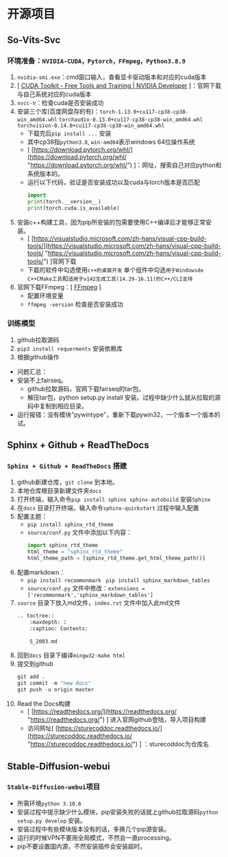 # 开源项目
## So-Vits-Svc
### 环境准备：`NVIDIA-CUDA，Pytorch，FFmpeg，Python3.8.9`
1.  `nvidia-smi.exe`：cmd窗口输入，查看显卡驱动版本和对应的cuda版本
2.  \[ [CUDA Toolkit - Free Tools and Training | NVIDIA Developer](https://developer.nvidia.com/cuda-toolkit "CUDA Toolkit - Free Tools and Training | NVIDIA Developer") ]：官网下载与自己系统对应的cuda版本
3.  `nvcc-V`：检查cuda是否安装成功
4.  安装三个库(百度网盘存的有)：`torch-1.13.0+cu117-cp38-cp38-win_amd64.whl` `torchaudio-0.13.0+cu117-cp38-cp38-win_amd64.whl` `torchvision-0.14.0+cu117-cp38-cp38-win_amd64.whl`
    -   下载完后`pip install ...` 安装
    -   其中cp38指`python3.8`, `win-amd64`表示windows 64位操作系统
    -   \[ [https://download.pytorch.org/whl/](https://download.pytorch.org/whl/ "https://download.pytorch.org/whl/") ]：网址，搜索自己对应python和系统版本的。
    -   运行以下代码，验证是否安装成功以及cuda与torch版本是否匹配
        ```python
        import
        print(torch.__version__)
        print(torch.cuda.is_available)
        ```
5.  安装c++构建工具，因为pip所安装的包需要使用C++编译后才能够正常安装。
    -   \[ [https://visualstudio.microsoft.com/zh-hans/visual-cpp-build-tools/](https://visualstudio.microsoft.com/zh-hans/visual-cpp-build-tools/ "https://visualstudio.microsoft.com/zh-hans/visual-cpp-build-tools/") ]官网下载
    -   下载的软件中勾选使用`c++的桌面开发` 单个组件中勾选`用于Windowsde C++CMake工具`和`适用于v142生成工具(14.29-16.11)的C++/CLI支持`
6.  官网下载FFmpeg：\[ [FFmpeg](https://ffmpeg.org/ "FFmpeg") ]
    -   配置环境变量
    -   `ffmpeg -version` 检查是否安装成功
### 训练模型
1.  github拉取源码
2.  `pip3 install requerments` 安装依赖库
3.  根据github操作
-   问题汇总：
-   安装不上fairseq。
    -   github拉取源码，官网下载fairseq的tar包。
    -   解压tar包，python setup.py install 安装。过程中缺少什么就从拉取的源码中复制到相应目录。
-   运行报错：没有模块"pywintype"，重新下载pywin32，一个版本一个版本的试。
## Sphinx + Github + ReadTheDocs
### `Sphinx + Github + ReadTheDocs` 搭建
1.  github新建仓库，`git clone` 到本地。
2.  本地仓库根目录新建文件夹`docs`
3.  打开终端，输入命令`pip install sphinx sphinx-autobuild` 安装`Sphinx`
4.  在`docs` 目录打开终端，输入命令`sphinx-quickstart` 过程中输入配置
5.  配置主题：
    -   `pip install sphinx_rtd_theme
        `
    -   `source/conf.py` 文件中添加以下内容：
        ```python
        import sphinx_rtd_theme
        html_theme = "sphinx_rtd_theme"
        html_theme_path = [sphinx_rtd_theme.get_html_theme_path()]

        ```
6.  配置markdown：
    -   `pip install recommonmark `     `pip install sphinx_markdown_tables`
    -   `source/conf.py` 文件中修改：`extensions = ['recommonmark','sphinx_markdown_tables'] `
7.  `source` 目录下放入md文件，`index.rst` 文件中加入此md文件
    ```python
    .. toctree::
        :maxdepth: 2
        :caption: Contents:
        
        S_2003.md

    ```
8.  回到`docs` 目录下编译`mingw32-make html`&#x20;
9.  提交到github
    ```python
    git add .
    git commit -m "new docs"
    git push -u origin master

    ```
10. Read the Docs构建
    -   \[ [https://readthedocs.org/](https://readthedocs.org/ "https://readthedocs.org/") ] 进入官网github登陆，导入项目构建
    -   访问网址\[ [https://sturecoddoc.readthedocs.io/](https://sturecoddoc.readthedocs.io/ "https://sturecoddoc.readthedocs.io/") ] ：sturecoddoc为仓库名
## Stable-Diffusion-webui
### `Stable-Diffusion-webui`项目
-   所需环境`python 3.10.6`
-   安装过程中提示缺少什么模块，pip安装失败的话就上github拉取源码`python setup.py develop` 安装。
-   安装过程中有些模块版本没有的话，多换几个pip源安装。
-   运行的时候VPN不要用全局模式，不然会一直processing。
-   pip不要设置国内源，不然安装插件会安装超时。